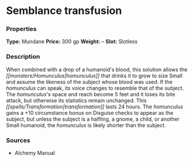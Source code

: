 ﻿---
Title: "Semblance transfusion"
Type: "Mundane"
Price: "300 gp"
Weight: "–"
Slot: "Slotless"
Description: |
  "When combined with a drop of a humanoid's blood, this solution allows the homunculus that drinks it to grow to size Small and assume the likeness of the subject whose blood was used. If the homunculus can speak, its voice changes to resemble that of the subject. The homunculus's space and reach become 5 feet and it loses its bite attack, but otherwise its statistics remain unchanged. This transformation lasts 24 hours. The homunculus gains a +10 circumstance bonus on Disguise checks to appear as the subject, but unless the subject is a halfling, a gnome, a child, or another Small humanoid, the homunculus is likely shorter than the subject."
Sources: "['Alchemy Manual']"
---

# Semblance transfusion

### Properties

**Type:** Mundane **Price:** 300 gp **Weight:** – **Slot:** Slotless

### Description

When combined with a drop of a humanoid's blood, this solution allows the _[[monsters/Homunculus|homunculus]]_ that drinks it to grow to size Small and assume the likeness of the subject whose blood was used. If the _homunculus_ can speak, its voice changes to resemble that of the subject. The _homunculus_'s space and reach become 5 feet and it loses its bite attack, but otherwise its statistics remain unchanged. This _[[spells/Transformation|transformation]]_ lasts 24 hours. The _homunculus_ gains a +10 circumstance bonus on Disguise checks to appear as the subject, but unless the subject is a halfling, a gnome, a child, or another Small humanoid, the _homunculus_ is likely shorter than the subject.

### Sources

* Alchemy Manual